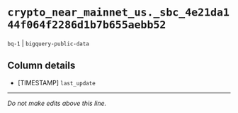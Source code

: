# `crypto_near_mainnet_us._sbc_4e21da144f064f2286d1b7b655aebb52`
`bq-1` | `bigquery-public-data`

## Column details
* [TIMESTAMP] `last_update`

-------------------------------------------------------------------------------
*Do not make edits above this line.*
